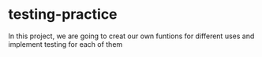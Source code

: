 # testing-practice
In this project, we are going to creat our own funtions for different uses and implement testing for each of them
